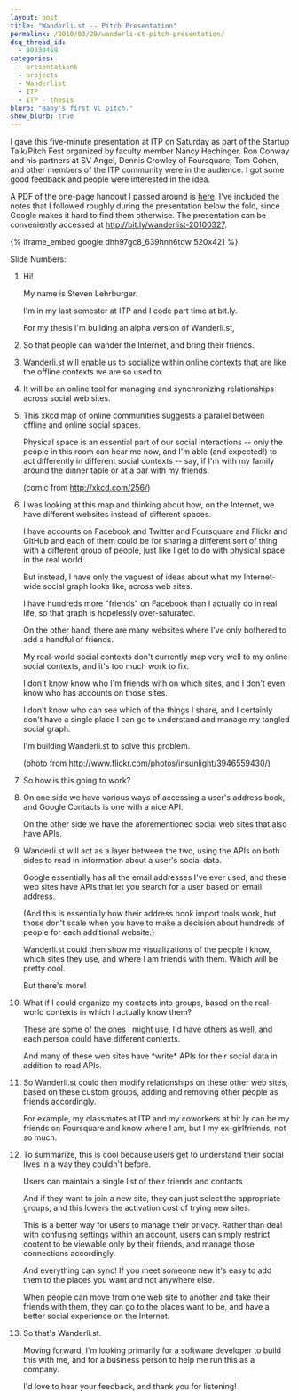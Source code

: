 ```yaml
---
layout: post
title: "Wanderli.st -- Pitch Presentation"
permalink: /2010/03/29/wanderli-st-pitch-presentation/
dsq_thread_id:
  - 80330468
categories:
  - presentations
  - projects
  - Wanderlist
  - ITP
  - ITP - thesis
blurb: "Baby's first VC pitch."
show_blurb: true
---
```

I gave this five-minute presentation at ITP on Saturday as part of the Startup Talk/Pitch Fest organized by faculty member Nancy Hechinger. Ron Conway and his partners at SV Angel, Dennis Crowley of Foursquare, Tom Cohen, and other members of the ITP community were in the audience. I got some good feedback and people were interested in the idea.

A PDF of the one-page handout I passed around is [here][1]. I've included the notes that I followed roughly during the presentation below the fold, since Google makes it hard to find them otherwise. The presentation can be conveniently accessed at <http://bit.ly/wanderlist-20100327>.

{% iframe_embed google dhh97gc8_639hnh6tdw 520x421 %}
  
Slide Numbers:

1.  Hi!
    
    My name is Steven Lehrburger.
    
    I'm in my last semester at ITP and I code part time at bit.ly.
    
    For my thesis I'm building an alpha version of Wanderli.st,

2.  So that people can wander the Internet, and bring their friends.

3. Wanderli.st will enable us to socialize within online contexts that are like the offline contexts we are so used to.

4. It will be an online tool for managing and synchronizing relationships across social web sites.

5. This xkcd map of online communities suggests a parallel between offline and online social spaces.
   
   Physical space is an essential part of our social interactions -- only the people in this room can hear me now, and I'm able (and expected!) to act differently in different social contexts -- say, if I'm with my family around the dinner table or at a bar with my friends.
   
   (comic from http://xkcd.com/256/)

6. I was looking at this map and thinking about how, on the Internet, we have different websites instead of different spaces.
   
   I have accounts on Facebook and Twitter and Foursquare and Flickr and GitHub and each of them could be for sharing a different sort of thing with a different group of people, just like I get to do with physical space in the real world..
   
   But instead, I have only the vaguest of ideas about what my Internet-wide social graph looks like, across web sites.
   
   I have hundreds more "friends" on Facebook than I actually do in real life, so that graph is hopelessly over-saturated.
   
   On the other hand, there are many websites where I've only bothered to add a handful of friends.
   
   My real-world social contexts don't currently map very well to my online social contexts, and it's too much work to fix.
   
   I don't know know who I'm friends with on which sites, and I don't even know who has accounts on those sites.
   
   I don't know who can see which of the things I share, and I certainly don't have a single place I can go to understand and manage my tangled social graph.
   
   I'm building Wanderli.st to solve this problem.
    
   (photo from http://www.flickr.com/photos/insunlight/3946559430/)

7. So how is this going to work?

8. On one side we have various ways of accessing a user's address book, and Google Contacts is one with a nice API.
   
   On the other side we have the aforementioned social web sites that also have APIs.

9. Wanderli.st will act as a layer between the two, using the APIs on both sides to read in information about a user's social data.
   
   Google essentially has all the email addresses I've ever used, and these web sites have APIs that let you search for a user based on email address.
   
   (And this is essentially how their address book import tools work, but those don't scale when you have to make a decision about hundreds of people for each additional website.)
   
   Wanderli.st could then show me visualizations of the people I know, which sites they use, and where I am friends with them. Which will be pretty cool.

   But there's more!
            
10. What if I could organize my contacts into groups, based on the real-world contexts in which I actually know them?
    
    These are some of the ones I might use, I'd have others as well, and each person could have different contexts.
    
    And many of these web sites have \*write\* APIs for their social data in addition to read APIs.

11. So Wanderli.st could then modify relationships on these other web sites, based on these custom groups, adding and removing other people as friends accordingly.
    
    For example, my classmates at ITP and my coworkers at bit.ly can be my friends on Foursquare and know where I am, but I my ex-girlfriends, not so much.

12. To summarize, this is cool because users get to understand their social lives in a way they couldn't before.
    
    Users can maintain a single list of their friends and contacts
    
    And if they want to join a new site, they can just select the appropriate groups, and this lowers the activation cost of trying new sites.
    
    This is a better way for users to manage their privacy. Rather than deal with confusing settings within an account, users can simply restrict content to be viewable only by their friends, and manage those connections accordingly.
    
    And everything can sync! If you meet someone new it's easy to add them to the places you want and not anywhere else.
                        
    When people can move from one web site to another and take their friends with them, they can go to the places want to be, and have a better social experience on the Internet.

13. So that's Wanderli.st.
    
    Moving forward, I'm looking primarily for a software developer to build this with me, and for a business person to help me run this as a company.
    
    I'd love to hear your feedback, and thank you for listening!

 [1]: /projects/thesis/wanderlist_pitch_web.pdf
